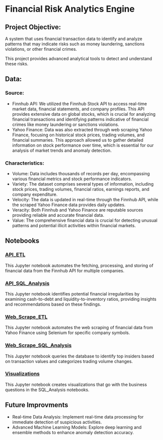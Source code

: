 # Financial Risk Analytics Engine


## Project Objective:

A system that uses financial transaction data to identify and analyze patterns that may indicate risks such as money laundering, sanctions violations, or other financial crimes.

This project provides advanced analytical tools to detect and understand these risks.


## Data:

### Source:
- Finnhub API: We utilized the Finnhub Stock API to access real-time market data, financial statements, and company profiles. This API provides extensive data on global stocks, which is crucial for analyzing financial transactions and identifying patterns indicative of financial crimes like money laundering or sanctions violations.
- Yahoo Finance: Data was also extracted through web scraping Yahoo Finance, focusing on historical stock prices, trading volumes, and financial summaries. This approach allowed us to gather detailed information on stock performance over time, which is essential for our analysis of market trends and anomaly detection.

### Characteristics:

- Volume: Data includes thousands of records per day, encompassing various financial metrics and stock performance indicators.
- Variety: The dataset comprises several types of information, including stock prices, trading volumes, financial ratios, earnings reports, and company expenditure.
- Velocity: The data is updated in real-time through the Finnhub API, while the scraped Yahoo Finance data provides daily updates.
- Veracity: Both Finnhub and Yahoo Finance are reputable sources providing reliable and accurate financial data.
- Value: The comprehensive financial data is crucial for detecting unusual patterns and potential illicit activities within financial markets.


## Notebooks

### [API_ETL](https://github.com/mayahbosworth/sql-project/blob/main/notebooks/API_ETL.ipynb)
This Jupyter notebook automates the fetching, processing, and storing of financial data from the Finnhub API for multiple companies.

### [API_SQL_Analysis](https://github.com/mayahbosworth/sql-project/blob/main/notebooks/API_SQL_Analysis.ipynb)
This Jupyter notebook identifies potential financial irregularities by examining cash-to-debt and liquidity-to-inventory ratios, providing insights and recommendations based on these findings.

### [Web_Scrape_ETL](https://github.com/mayahbosworth/sql-project/blob/main/notebooks/API_ETL.ipynb)
This Jupyter notebook automates the web scraping of financial data from Yahoo Finance using Selenium for specific company symbols.

### [Web_Scrape_SQL_Analysis](https://github.com/mayahbosworth/sql-project/blob/main/notebooks/Web_Scrape_ETL.ipynb)
This Jupyter notebook queries the database to identify top insiders based on transaction values and categorizes trading volume changes.

### [Visualizations](https://github.com/mayahbosworth/sql-project/blob/main/notebooks/Visualizations.ipynb)
This Jupyter notebook creates visualizations that go with the business questions in the SQL_Analysis notebooks.

## Future Improvments

- Real-time Data Analysis: Implement real-time data processing for immediate detection of suspicious activities.
- Advanced Machine Learning Models: Explore deep learning and ensemble methods to enhance anomaly detection accuracy.
